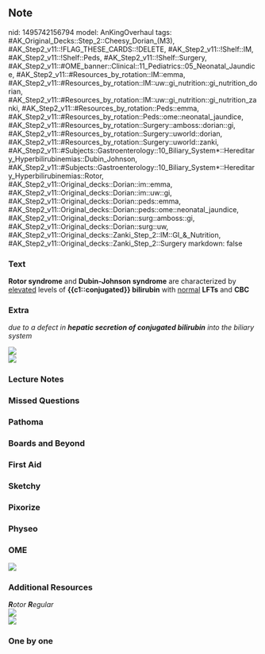 ## Note
nid: 1495742156794
model: AnKingOverhaul
tags: #AK_Original_Decks::Step_2::Cheesy_Dorian_(M3), #AK_Step2_v11::!FLAG_THESE_CARDS::!DELETE, #AK_Step2_v11::!Shelf::IM, #AK_Step2_v11::!Shelf::Peds, #AK_Step2_v11::!Shelf::Surgery, #AK_Step2_v11::#OME_banner::Clinical::11_Pediatrics::05_Neonatal_Jaundice, #AK_Step2_v11::#Resources_by_rotation::IM::emma, #AK_Step2_v11::#Resources_by_rotation::IM::uw::gi_nutrition::gi_nutrition_dorian, #AK_Step2_v11::#Resources_by_rotation::IM::uw::gi_nutrition::gi_nutrition_zanki, #AK_Step2_v11::#Resources_by_rotation::Peds::emma, #AK_Step2_v11::#Resources_by_rotation::Peds::ome::neonatal_jaundice, #AK_Step2_v11::#Resources_by_rotation::Surgery::amboss::dorian::gi, #AK_Step2_v11::#Resources_by_rotation::Surgery::uworld::dorian, #AK_Step2_v11::#Resources_by_rotation::Surgery::uworld::zanki, #AK_Step2_v11::#Subjects::Gastroenterology::10_Biliary_System*::Hereditary_Hyperbilirubinemias::Dubin_Johnson, #AK_Step2_v11::#Subjects::Gastroenterology::10_Biliary_System*::Hereditary_Hyperbilirubinemias::Rotor, #AK_Step2_v11::Original_decks::Dorian::im::emma, #AK_Step2_v11::Original_decks::Dorian::im::uw::gi, #AK_Step2_v11::Original_decks::Dorian::peds::emma, #AK_Step2_v11::Original_decks::Dorian::peds::ome::neonatal_jaundice, #AK_Step2_v11::Original_decks::Dorian::surg::amboss::gi, #AK_Step2_v11::Original_decks::Dorian::surg::uw, #AK_Step2_v11::Original_decks::Zanki_Step_2::IM::GI_&_Nutrition, #AK_Step2_v11::Original_decks::Zanki_Step_2::Surgery
markdown: false

### Text
<b>Rotor syndrome</b> and <b>Dubin-Johnson syndrome</b> are
characterized by <u>elevated</u> levels of <b>{{c1::conjugated}}
bilirubin</b> with <u>normal</u> <b>LFTs</b> and <b>CBC</b>

### Extra
<i>due to a defect in <b>hepatic secretion of conjugated
bilirubin</b> into the biliary system</i>
<div>
  <div>
    <i><img src="paste-17506428432416769.jpg"></i>
    <div>
      <i><img src="Approach%20to%20Hyperbilirubinemia%20.png"></i>
    </div>
  </div>
</div>

### Lecture Notes


### Missed Questions


### Pathoma


### Boards and Beyond


### First Aid


### Sketchy


### Pixorize


### Physeo


### OME
<div class="ome-widget">
  <a href=
  "https://onlinemeded.org/spa/pediatrics/neonatal-jaundice/acquire?ref=anki">
  <img src="_OME_AnkiFlashcards_Lesson_1.png"></a>
</div>

### Additional Resources
<div>
  <i><b>R</b>otor <b>R</b>egular</i>
</div>
<div>
  <b><i><img class="" src="L13480.jpg" style=""></i></b>
</div>
<div>
  <b><i><img class="" src="paste-2319007461933057.jpg" style=
  ""></i></b>
</div>

### One by one

